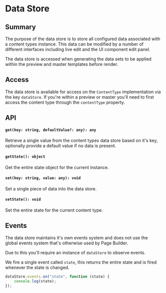 # Data Store

## Summary
The purpose of the data store is to store all configured data associated with a content types instance. This data can be modified by a number of different interfaces including live edit and the UI component edit panel.

The data store is accessed when generating the data sets to be applied within the preview and master templates before render.

## Access
The data store is available for access on the `ContentType` implementation via the key `dataStore`. If you're within a preview or master you'll need to first access the content type through the `contentType` property.

## API
#### `get(key: string, defaultValue?: any): any`
Retrieve a single value from the content types data store based on it's key, optionally provide a default value if no data is present.

#### `getState(): object`
Get the entire state object for the current instance.

#### `set(key: string, value: any): void`
Set a single piece of data into the data store.

#### `setState(): void`
Set the entire state for the current content type.

## Events
The data store maintains it's own events system and does not use the global events system that's otherwise used by Page Builder.

Due to this you'll require an instance of `dataStore` to observe events.

We fire a single event called `state`, this returns the entire state and is fired whenever the state is changed.
```js
dataStore.events.on("state", function (state) {
    console.log(state);    
});
```